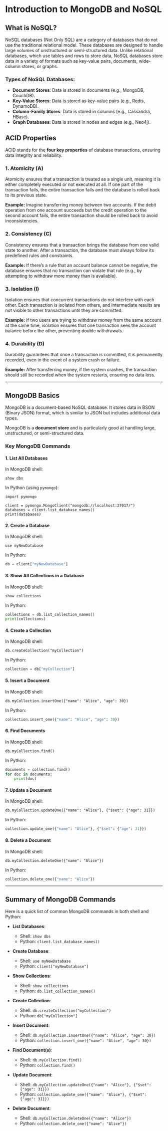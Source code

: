 # Introduction to MongoDB and NoSQL

## What is NoSQL?

NoSQL databases (Not Only SQL) are a category of databases that do not use the traditional relational model. These databases are designed to handle large volumes of unstructured or semi-structured data. Unlike relational databases, which use tables and rows to store data, NoSQL databases store data in a variety of formats such as key-value pairs, documents, wide-column stores, or graphs.

### Types of NoSQL Databases:
- **Document Stores**: Data is stored in documents (e.g., MongoDB, CouchDB).
- **Key-Value Stores**: Data is stored as key-value pairs (e.g., Redis, DynamoDB).
- **Column-Family Stores**: Data is stored in columns (e.g., Cassandra, HBase).
- **Graph Databases**: Data is stored in nodes and edges (e.g., Neo4j).

## ACID Properties

ACID stands for the **four key properties** of database transactions, ensuring data integrity and reliability.

### 1. **Atomicity (A)**

Atomicity ensures that a transaction is treated as a single unit, meaning it is either completely executed or not executed at all. If one part of the transaction fails, the entire transaction fails and the database is rolled back to its previous state.

**Example:**
Imagine transferring money between two accounts. If the debit operation from one account succeeds but the credit operation to the second account fails, the entire transaction should be rolled back to avoid inconsistencies.

### 2. **Consistency (C)**

Consistency ensures that a transaction brings the database from one valid state to another. After a transaction, the database must always follow its predefined rules and constraints.

**Example:**
If there’s a rule that an account balance cannot be negative, the database ensures that no transaction can violate that rule (e.g., by attempting to withdraw more money than is available).

### 3. **Isolation (I)**

Isolation ensures that concurrent transactions do not interfere with each other. Each transaction is isolated from others, and intermediate results are not visible to other transactions until they are committed.

**Example:**
If two users are trying to withdraw money from the same account at the same time, isolation ensures that one transaction sees the account balance before the other, preventing double withdrawals.

### 4. **Durability (D)**

Durability guarantees that once a transaction is committed, it is permanently recorded, even in the event of a system crash or failure.

**Example:**
After transferring money, if the system crashes, the transaction should still be recorded when the system restarts, ensuring no data loss.

---

## MongoDB Basics

MongoDB is a document-based NoSQL database. It stores data in BSON (Binary JSON) format, which is similar to JSON but includes additional data types.

MongoDB is a **document store** and is particularly good at handling large, unstructured, or semi-structured data.

### Key MongoDB Commands

#### 1. List All Databases

In MongoDB shell:

```shell
show dbs
```

In Python (using `pymongo`):

```pyhon
import pymongo

client = pymongo.MongoClient("mongodb://localhost:27017/")
databases = client.list_database_names()
print(databases)
```

#### 2. Create a Database

In MongoDB shell:

```shell
use myNewDatabase
```

In Python:

```python
db = client["myNewDatabase"]
```

#### 3. Show All Collections in a Database

In MongoDB shell:

```shell
show collections
```

In Python:

```python
collections = db.list_collection_names()
print(collections)
```

#### 4. Create a Collection

In MongoDB shell:

```shell
db.createCollection("myCollection")
```

In Python:

```python
collection = db["myCollection"]
```

#### 5. Insert a Document

In MongoDB shell:

```shell
db.myCollection.insertOne({"name": "Alice", "age": 30})
```

In Python:

```python
collection.insert_one({"name": "Alice", "age": 30})
```

#### 6. Find Documents

In MongoDB shell:

```shell
db.myCollection.find()
```

In Python:

```python
documents = collection.find()
for doc in documents:
    print(doc)
```

#### 7. Update a Document

In MongoDB shell:

```shell
db.myCollection.updateOne({"name": "Alice"}, {"$set": {"age": 31}})
```

In Python:

```python
collection.update_one({"name": "Alice"}, {"$set": {"age": 31}})
```

#### 8. Delete a Document

In MongoDB shell:

```shell
db.myCollection.deleteOne({"name": "Alice"})
```

In Python:

```python
collection.delete_one({"name": "Alice"})
```

---

## Summary of MongoDB Commands

Here is a quick list of common MongoDB commands in both shell and Python:

- **List Databases**:
  - Shell: `show dbs`
  - Python: `client.list_database_names()`
  
- **Create Database**:
  - Shell: `use myNewDatabase`
  - Python: `client["myNewDatabase"]`

- **Show Collections**:
  - Shell: `show collections`
  - Python: `db.list_collection_names()`

- **Create Collection**:
  - Shell: `db.createCollection("myCollection")`
  - Python: `db["myCollection"]`

- **Insert Document**:
  - Shell: `db.myCollection.insertOne({"name": "Alice", "age": 30})`
  - Python: `collection.insert_one({"name": "Alice", "age": 30})`

- **Find Document(s)**:
  - Shell: `db.myCollection.find()`
  - Python: `collection.find()`

- **Update Document**:
  - Shell: `db.myCollection.updateOne({"name": "Alice"}, {"$set": {"age": 31}})`
  - Python: `collection.update_one({"name": "Alice"}, {"$set": {"age": 31}})`

- **Delete Document**:
  - Shell: `db.myCollection.deleteOne({"name": "Alice"})`
  - Python: `collection.delete_one({"name": "Alice"})`
